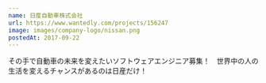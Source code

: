 ```yaml
---
name: 日産自動車株式会社
url: https://www.wantedly.com/projects/156247
image: images/company-logo/nissan.png
postedAt: 2017-09-22
---
```


その手で自動車の未来を変えたいソフトウェアエンジニア募集！　世界中の人の生活を変えるチャンスがあるのは日産だけ！
